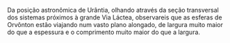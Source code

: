 ﻿Da posição astronômica de Urântia, olhando através da seção transversal dos sistemas próximos à grande Via Láctea, observareis que as esferas de Orvônton estão viajando num vasto plano alongado, de largura muito maior do que a espessura e o comprimento muito maior do que a largura.